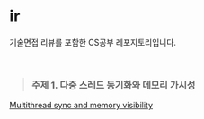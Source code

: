 # ir
 기술면접 리뷰를 포함한 CS공부 레포지토리입니다.

<br>

> ### 주제 1. 다중 스레드 동기화와 메모리 가시성
[Multithread sync and memory visibility](https://github.com/D-w-nJ/ir/pull/2)
